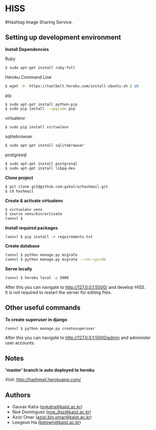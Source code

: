 HISS
============

\#Hashtag Image Sharing Service.

Setting up development environment
--------------------------------------------
**Install Dependencies**

Ruby
```bash
$ sudo apt-get install ruby-full
```
Heroku Command Line
```bash
$ wget -O- https://toolbelt.heroku.com/install-ubuntu.sh | sh
```
pip
```bash
$ sudo apt-get install python-pip
$ sudo pip install --upgrade pip
```
virtualenv
```bash
$ sudo pip install virtualenv
```
sqlitebrowser
```bash
$ sudo apt-get install sqlitebrowser
```
postgresql
```bash
$ sudo apt-get install postgresql
$ sudo apt-get install libpq-dev
```

**Clone project**

```bash
$ git clone git@github.com:gvkalra/hashmail.git
$ cd hashmail
```

**Create & activate virtualenv**

```bash
$ virtualenv venv
$ source venv/bin/activate
(venv) $
```

**Install required packages**

```
(venv) $ pip install -r requirements.txt
```

**Create database**

```bash
(venv) $ python manage.py migrate
(venv) $ python manage.py migrate --run-syncdb
```

**Serve locally**

```bash
(venv) $ heroku local -p 5000
```
After this you can navigate to http://127.0.0.1:5000/ and develop HISS. <br/>
It is not required to restart the server for editing files.

Other useful commands
--------------------------------------------
**To create superuser in django**

```bash
(venv) $ python manage.py createsuperuser
```
After this you can navigate to http://127.0.0.1:5000/admin and administer user accounts.

Notes
--------------------------------------------
**'master' branch is auto deployed to heroku**

Visit: http://hashmail.herokuapp.com/

Authors
-----------------
- Gaurav Kalra (<gvkalra@kaist.ac.kr>)
- Noé Domínguez (<noe_dgz@kaist.ac.kr>)
- Azizi Omar (<azizi.bin.omar@kaist.ac.kr>)
- Leegeun Ha (<betown@kaist.ac.kr>)
